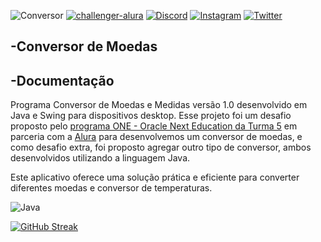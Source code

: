 
![Conversor](https://img.shields.io/badge/Conversor-000?style=for-the-badge&logo=markdown)
[![challenger-alura](https://img.shields.io/badge/challenger-alura-000?style=for-the-badge&logo=linkedin&logoColor=0E76A8)](https://www.linkedin.com/in/reginaldo-feitosa-de-amorim-desevolvedor-fullstack/)
[![Discord](https://img.shields.io/badge/Discord-000?style=for-the-badge&logo=discord)](https://www.discord.com/in/Reginaldo#3514/)
[![Instagram](https://img.shields.io/badge/Instagram-000?style=for-the-badge&logo=instagram)](https://www.instagram.com/[SEUUSERNAME](https://www.instagram.com/reginaldo_engenheiro_civil/)/)
[![Twitter](https://img.shields.io/badge/Twitter-000?style=for-the-badge&logo=twitter)](https://twitter.com/[SEUUSERNAME](https://twitter.com/ReginaldoFAmor1))

-Conversor de Moedas
-

-Documentação
-

 Programa Conversor de Moedas e Medidas versão 1.0 desenvolvido em Java e Swing para dispositivos desktop. Esse projeto foi um desafio proposto pelo [programa ONE - Oracle Next Education da Turma 5](https://www.oracle.com/br/education/oracle-next-education/) em parceria com a [Alura](https://www.alura.com.br/planos-cursos-online?utm_term=alura&utm_campaign=%5BSearch%5D+%5BPerformance%5D+-+Institucional&utm_source=adwords&utm_medium=ppc&hsa_acc=7964138385&hsa_cam=386166608&hsa_grp=21666755648&hsa_ad=591196544879&hsa_src=g&hsa_tgt=kwd-300088401&hsa_kw=alura&hsa_mt=e&hsa_net=adwords&hsa_ver=3&gclid=CjwKCAjw8ZKmBhArEiwAspcJ7h9HceUxoogBR-97gGKw4HcQjwOy0SpDggBec0YfQ6LoTYV_Q_eS2RoCrKwQAvD_BwE) para desenvolvemos um conversor de moedas, e como desafio extra, foi proposto agregar outro tipo de conversor, ambos desenvolvidos utilizando a linguagem Java.

Este aplicativo oferece uma solução prática e eficiente para converter diferentes moedas e conversor de temperaturas.



![Java](https://img.shields.io/badge/Java-000?style=for-the-badge&logo=java)

[![GitHub Streak](https://streak-stats.demolab.com/?user=SEUUSERNAME&theme=bear&background=000&border=30A3DC&dates=FFF)](https://git.io/streak-stats)
